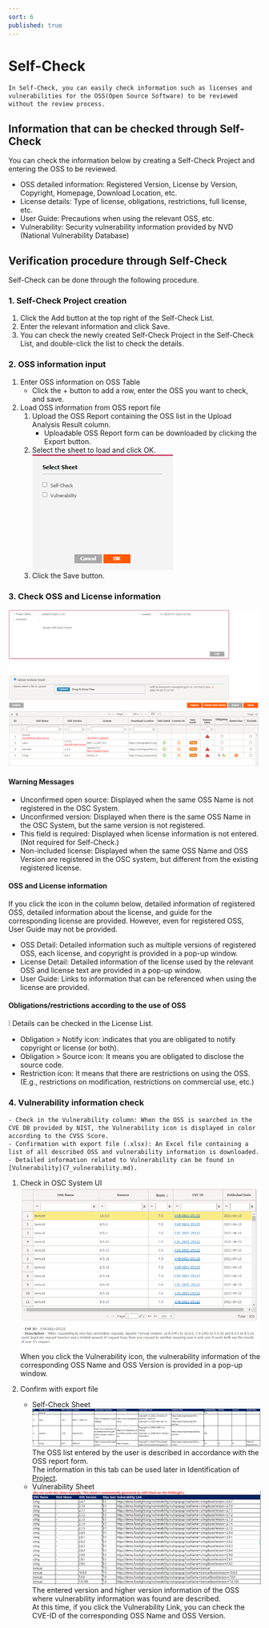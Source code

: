 ```yaml
---
sort: 6
published: true
---
```

# Self-Check
```note
In Self-Check, you can easily check information such as licenses and vulnerabilities for the OSS(Open Source Software) to be reviewed without the review process.
```

## Information that can be checked through Self-Check

You can check the information below by creating a Self-Check Project and entering the OSS to be reviewed.
- OSS detailed information: Registered Version, License by Version, Copyright, Homepage, Download Location, etc.
- License details: Type of license, obligations, restrictions, full license, etc.
- User Guide: Precautions when using the relevant OSS, etc.
- Vulnerability: Security vulnerability information provided by NVD (National Vulnerability Database)

## Verification procedure through Self-Check
Self-Check can be done through the following procedure.

### 1. Self-Check Project creation
1. Click the Add button at the top right of the Self-Check List.
2. Enter the relevant information and click Save.
3. You can check the newly created Self-Check Project in the Self-Check List, and double-click the list to check the details.

### 2. OSS information input
1. Enter OSS information on OSS Table
    - Click the + button to add a row, enter the OSS you want to check, and save.
2. Load OSS information from OSS report file
    1. Upload the OSS Report containing the OSS list in the Upload Analysis Result column.
        - Uploadable OSS Report form can be downloaded by clicking the Export button.
    2. Select the sheet to load and click OK.  
    ![select_sheet](../images/6_self_select_sheet.png)
    3. Click the Save button.
 
### 3. Check OSS and License information
![oss_table](../images/6_self_oss_table.png)
#### Warning Messages
- Unconfirmed open source: Displayed when the same OSS Name is not registered in the OSC System.
- Unconfirmed version: Displayed when there is the same OSS Name in the OSC System, but the same version is not registered.
- This field is required: Displayed when license information is not entered. (Not required for Self-Check.)
- Non-included license: Displayed when the same OSS Name and OSS Version are registered in the OSC system, but different from the existing registered license.

#### OSS and License information
If you click the icon in the column below, detailed information of registered OSS, detailed information about the license, and guide for the corresponding license are provided.
However, even for registered OSS, User Guide may not be provided.
- OSS Detail: Detailed information such as multiple versions of registered OSS, each license, and copyright is provided in a pop-up window.
- License Detail: Detailed information of the license used by the relevant OSS and license text are provided in a pop-up window.
- User Guide: Links to information that can be referenced when using the license are provided.

#### Obligations/restrictions according to the use of OSS
❕ Details can be checked in the License List.
- Obligation > Notify icon: indicates that you are obligated to notify copyright or license (or both).
- Obligation > Source icon: It means you are obligated to disclose the source code.
- Restriction icon: It means that there are restrictions on using the OSS.  
(E.g., restrictions on modification, restrictions on commercial use, etc.)

### 4. Vulnerability information check
```note
- Check in the Vulnerability column: When the OSS is searched in the CVE DB provided by NIST, the Vulnerability icon is displayed in color according to the CVSS Score.
- Confirmation with export file (.xlsx): An Excel file containing a list of all described OSS and vulnerability information is downloaded.
- Detailed information related to Vulnerability can be found in [Vulnerability](7_vulnerability.md).
```
1. Check in OSC System UI
![self_pop](../images/6_self_pop.png)
When you click the Vulnerability icon, the vulnerability information of the corresponding OSS Name and OSS Version is provided in a pop-up window.

2. Confirm with export file
    - Self-Check Sheet
    ![self_check_sheet](../images/6_self_sheet1.png)
    The OSS list entered by the user is described in accordance with the OSS report form.  
    The information in this tab can be used later in Identification of [Project](4_project.md).
    - Vulnerability Sheet
    ![self_check_sheet2](../images/6_self_sheet2.png)
    The entered version and higher version information of the OSS where vulnerability information was found are described.  
    At this time, if you click the Vulnerability Link, you can check the CVE-ID of the corresponding OSS Name and OSS Version. 